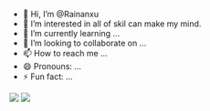 - 👋 Hi, I’m @Rainanxu
- 👀 I’m interested in all of skil can make my mind.
- 🌱 I’m currently learning ...
- 💞️ I’m looking to collaborate on ...
- 📫 How to reach me ...
- 😄 Pronouns: ...
- ⚡ Fun fact: ...


<img src="https://github-readme-stats.vercel.app/api?username=Rainanxu&count_private=true&show_icons=true">

<img aligh="right" src="https://github-readme-stats.vercel.app/api/top-langs/?username=Rainanxu&layout=compact"/>
<!---
Rainanxu/Rainanxu is a ✨ special ✨ repository because its `README.md` (this file) appears on your GitHub profile.
You can click the Preview link to take a look at your changes.
--->
